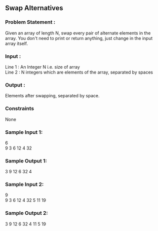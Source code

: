 ## Swap Alternatives
### Problem Statement :
Given an array of length N, swap every pair of alternate elements in the array.
You don't need to print or return anything, just change in the input array itself.
### Input :
Line 1 : An Integer N i.e. size of array <br>
Line 2 : N integers which are elements of the array, separated by spaces
### Output :
Elements after swapping, separated by space.
### Constraints
None
### Sample Input 1:
6 <br>
9 3 6 12 4 32
### Sample Output 1:
3 9 12 6 32 4
### Sample Input 2:
9 <br>
9 3 6 12 4 32 5 11 19
### Sample Output 2:
3 9 12 6 32 4 11 5 19